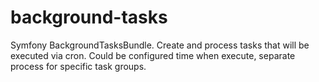# background-tasks
Symfony BackgroundTasksBundle. Create and process tasks that will be executed via cron. Could be configured time when execute, separate process for specific task groups.
